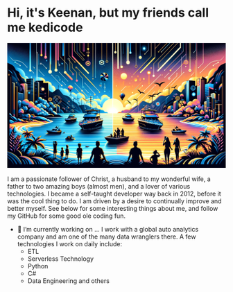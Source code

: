 # Hi, it's Keenan, but my friends call me kedicode

![Boats, Tech and Family](https://raw.githubusercontent.com/kedicode/kedicode/main/kedicode_banner.webp)

I am a passionate follower of Christ, a husband to my wonderful wife, a father to two amazing boys (almost men), and a lover of various technologies. I became a self-taught developer way back in 2012, before it was the cool thing to do. I am driven by a desire to continually improve and better myself. See below for some interesting things about me, and follow my GitHub for some good ole coding fun.

* 🔭 I’m currently working on ...
I work with a global auto analytics company and am one of the many data wranglers there. A few technologies I work on daily include:
  - ETL
  - Serverless Technology
  - Python
  - C#
  - Data Engineering and others
<!--
**kedicode/kedicode** is a ✨ _special_ ✨ repository because its `README.md` (this file) appears on your GitHub profile.
Here are some ideas to get you started:

- 🔭 I’m currently working on ...
- 🌱 I’m currently learning ...
- 👯 I’m looking to collaborate on ...
- 🤔 I’m looking for help with ...
- 💬 Ask me about ...
- 📫 How to reach me: ...
- 😄 Pronouns: ...
- ⚡ Fun fact: ...
-->
